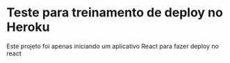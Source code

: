 # Teste para treinamento de deploy no Heroku

Este projeto foi apenas iniciando um aplicativo React para fazer deploy no react
